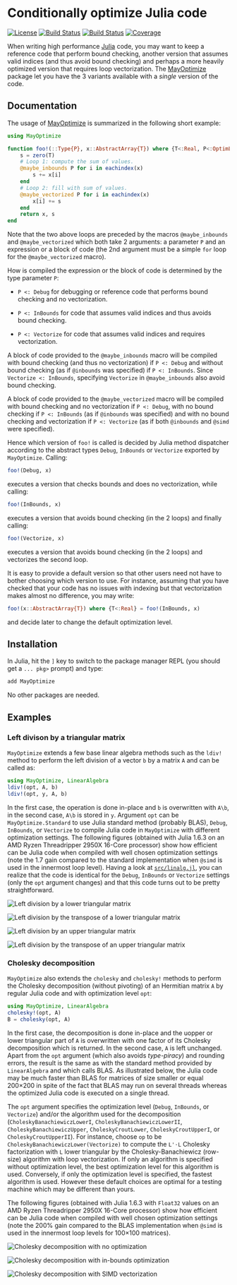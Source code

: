 # Conditionally optimize Julia code

[![License](http://img.shields.io/badge/license-MIT-brightgreen.svg?style=flat)](./LICENSE.md)
[![Build Status](https://github.com/emmt/MayOptimize.jl/actions/workflows/CI.yml/badge.svg?branch=main)](https://github.com/emmt/MayOptimize.jl/actions/workflows/CI.yml?query=branch%3Amaster)
[![Build Status](https://ci.appveyor.com/api/projects/status/github/emmt/MayOptimize.jl?branch=master)](https://ci.appveyor.com/project/emmt/MayOptimize-jl/branch/master)
[![Coverage](https://coveralls.io/repos/emmt/MayOptimize.jl/badge.svg?branch=master&service=github)](https://coveralls.io/github/emmt/MayOptimize.jl?branch=master)


When writing high performance [Julia][julia-url] code, you may want to keep a
reference code that perform bound checking, another version that assumes valid
indices (and thus avoid bound checking) and perhaps a more heavily optimized
version that requires loop vectorization.  The [MayOptimize][repository-url]
package let you have the 3 variants available with a *single* version of the
code.


## Documentation

The usage of [MayOptimize][repository-url] is summarized in the following short
example:

```julia
using MayOptimize

function foo!(::Type{P}, x::AbstractArray{T}) where {T<:Real, P<:OptimLevel}
    s = zero(T)
    # Loop 1: compute the sum of values.
    @maybe_inbounds P for i in eachindex(x)
        s += x[i]
    end
    # Loop 2: fill with sum of values.
    @maybe_vectorized P for i in eachindex(x)
        x[i] += s
    end
    return x, s
end
```

Note that the two above loops are preceded by the macros `@maybe_inbounds` and
`@maybe_vectorized` which both take 2 arguments: a parameter `P` and an
expression or a block of code (the 2nd argument must be a simple `for` loop for
the `@maybe_vectorized` macro).

How is compiled the expression or the block of code is determined by the
type parameter `P`:

- `P <: Debug` for debugging or reference code that performs bound checking and
  no vectorization.

- `P <: InBounds` for code that assumes valid indices and thus avoids bound
  checking.

- `P <: Vectorize` for code that assumes valid indices and requires
  vectorization.

A block of code provided to the `@maybe_inbounds` macro will be compiled with
bound checking (and thus no vectorization) if `P <: Debug` and without bound
checking (as if `@inbounds` was specified) if `P <: InBounds`.  Since
`Vectorize <: InBounds`, specifying `Vectorize` in `@maybe_inbounds` also avoid
bound checking.

A block of code provided to the `@maybe_vectorized` macro will be compiled with
bound checking and no vectorization if `P <: Debug`, with no bound checking if
`P <: InBounds` (as if `@inbounds` was specified) and with no bound checking
and vectorization if `P <: Vectorize` (as if both `@inbounds` and `@simd` were
specified).

Hence which version of `foo!` is called is decided by Julia method dispatcher
according to the abstract types `Debug`, `InBounds` or `Vectorize` exported by
`MayOptimize`.  Calling:

```julia
foo!(Debug, x)
```

executes a version that checks bounds and does no vectorization, while calling:

```julia
foo!(InBounds, x)
```

executes a version that avoids bound checking (in the 2 loops) and finally
calling:

```julia
foo!(Vectorize, x)
```
executes a version that avoids bound checking (in the 2 loops) and vectorizes
the second loop.

It is easy to provide a default version so that other users need not have to
bother choosing which version to use.  For instance, assuming that you have
checked that your code has no issues with indexing but that vectorization makes
almost no difference, you may write:

```julia
foo!(x::AbstractArray{T}) where {T<:Real} = foo!(InBounds, x)
```

and decide later to change the default optimization level.


## Installation

In Julia, hit the `]` key to switch to the package manager REPL (you should get
a `... pkg>` prompt) and type:

```julia
add MayOptimize
```

No other packages are needed.


## Examples

### Left divison by a triangular matrix

`MayOptimize` extends a few base linear algebra methods such as the `ldiv!`
method to perform the left division of a vector `b` by a matrix `A` and can be
called as:

```julia
using MayOptimize, LinearAlgebra
ldiv!(opt, A, b)
ldiv!(opt, y, A, b)
```

In the first case, the operation is done in-place and `b` is overwritten with
`A\b`, in the second case, `A\b` is stored in `y`.  Argument `opt` can be
`MayOptimize.Standard` to use Julia standard method (probably BLAS), `Debug`,
`InBounds`, or `Vectorize` to compile Julia code in `MayOptimize` with
different optimization settings.  The following figures (obtained with Julia
1.6.3 on an AMD Ryzen Threadripper 2950X 16-Core processor) show how efficient
can be Julia code when compiled with well chosen optimization settings (note
the 1.7 gain compared to the standard implementation when `@simd` is used in
the innermost loop level).  Having a look at [`src/linalg.jl`](src/linalg.jl),
you can realize that the code is identical for the `Debug`, `InBounds` or
`Vectorize` settings (only the `opt` argument changes) and that this code turns
out to be pretty straightforward.

![Left division by a lower triangular matrix](figs/ldiv-L-median.png "")

![Left division by the transpose of a lower triangular matrix](figs/ldiv-Lt-median.png "")

![Left division by an upper triangular matrix](figs/ldiv-R-median.png "")

![Left division by the transpose of an upper triangular matrix](figs/ldiv-Rt-median.png "")


### Cholesky decomposition

`MayOptimize` also extends the `cholesky` and `cholesky!` methods to perform
the Cholesky decomposition (without pivoting) of an Hermitian matrix `A` by
regular Julia code and with optimization level `opt`:

```julia
using MayOptimize, LinearAlgebra
cholesky!(opt, A)
B = cholesky(opt, A)
```

In the first case, the decomposition is done in-place and the uopper or lower
triangular part of `A` is overwritten with one factor of its Cholesky
decomposition which is returned.  In the second case, `A` is left unchanged.
Apart from the `opt` argument (which also avoids *type-piracy*) and rounding
errors, the result is the same as with the standard method provided by
`LinearAlgebra` and which calls BLAS.  As illustrated below, the Julia code may
be much faster than BLAS for matrices of size smaller or equal 200×200 in spite
of the fact that BLAS may run on several threads whereas the optimized Julia
code is executed on a single thread.

The `opt` argument specifies the optimization level (`Debug`, `InBounds`, or
`Vectorize`) and/or the algorithm used for the decomposition
(`CholeskyBanachiewiczLowerI`, `CholeskyBanachiewiczLowerII`,
`CholeskyBanachiewiczUpper`, `CholeskyCroutLower`, `CholeskyCroutUpperI`, or
`CholeskyCroutUpperII`).  For instance, choose `op` to be
`CholeskyBanachiewiczLower(Vectorize)` to compute the `L'⋅L` Cholesky
factorization with `L` lower triangular by the Cholesky-Banachiewicz (row-size)
algorithm with loop vectorization.  If only an algorithm is specified without
optimization level, the best optimization level for this algorithm is used.
Conversely, if only the optimization level is specified, the fastest algorithm
is used.  However these default choices are optimal for a testing machine
which may be different than yours.

The following figures (obtained with Julia 1.6.3 with `Float32` values on an
AMD Ryzen Threadripper 2950X 16-Core processor) show how efficient can be Julia
code when compiled with well chosen optimization settings (note the 200% gain
compared to the BLAS implementation when `@simd` is used in the innermost loop
levels for 100×100 matrices).

![Cholesky decomposition with no optimization](figs/cholesky-debug-median.png "")

![Cholesky decomposition with in-bounds optimization](figs/cholesky-inbounds-median.png "")

![Cholesky decomposition with SIMD vectorization](figs/cholesky-vectorize-median.png "")


[repository-url]:  https://github.com/emmt/MayOptimize.jl

[julia-url]: https://julialang.org/
[julia-pkgs-url]: https://pkg.julialang.org/

